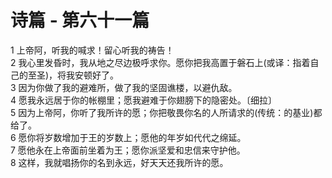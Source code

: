 # 诗篇 - 第六十一篇
  
 1 上帝阿，听我的喊求！留心听我的祷告！  
 2 我心里发昏时，我从地之尽边极呼求你。愿你把我高置于磐石上(或译：指着自己的至圣)，将我安顿好了。  
 3 因为你做了我的避难所，做了我的坚固谯楼，以避仇敌。  
 4 愿我永远居于你的帐棚里；愿我避难于你翅膀下的隐密处。〔细拉〕  
 5 因为上帝阿，你听了我所许的愿；你把敬畏你名的人所请求的(传统：的基业)都给了。  
 6 愿你将岁数增加于王的岁数上；愿他的年岁如代代之绵延。  
 7 愿他永在上帝面前坐着为王；愿你派坚爱和忠信来守护他。  
 8 这样，我就唱扬你的名到永远，好天天还我所许的愿。
